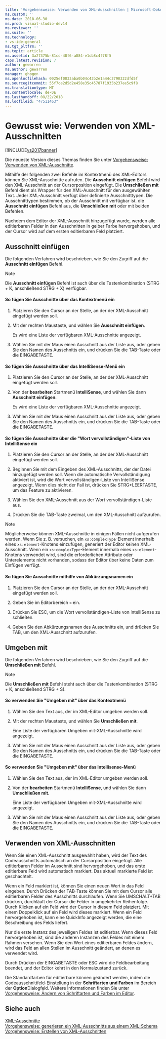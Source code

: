 ```yaml
---
title: 'Vorgehensweise: Verwenden von XML-Ausschnitten | Microsoft-Dokumentation'
ms.custom: ''
ms.date: 2018-06-30
ms.prod: visual-studio-dev14
ms.reviewer: ''
ms.suite: ''
ms.technology:
- vs-ide-general
ms.tgt_pltfrm: ''
ms.topic: article
ms.assetid: 3a27375b-81cc-48f6-a884-e1cb8c4f78f5
caps.latest.revision: 7
author: gewarren
ms.author: gewarren
manager: ghogen
ms.openlocfilehash: 0025ef0033aba0b04c43b2e1a44c3790322dfd5f
ms.sourcegitcommit: 55f7ce2d5d2e458e35c45787f1935b237ee5c9f8
ms.translationtype: MT
ms.contentlocale: de-DE
ms.lasthandoff: 08/22/2018
ms.locfileid: "47511463"
---
```

# <a name="how-to-use-xml-snippets"></a>Gewusst wie: Verwenden von XML-Ausschnitten
[!INCLUDE[vs2017banner](../includes/vs2017banner.md)]

Die neueste Version dieses Themas finden Sie unter [Vorgehensweise: Verwenden von XML-Ausschnitte](https://docs.microsoft.com/visualstudio/xml-tools/how-to-use-xml-snippets).  
  
  
Mithilfe der folgenden zwei Befehle im Kontextmenü des XML-Editors können Sie XML-Ausschnitte aufrufen. Die **Ausschnitt einfügen** Befehl wird den XML-Ausschnitt an der Cursorposition eingefügt. Die **Umschließen mit** Befehl dient als Wrapper für den XML-Ausschnitt für den ausgewählten Text. Jeder XML-Ausschnitt verfügt über definierte Ausschnitttypen. Die Ausschnitttypen bestimmen, ob der Ausschnitt mit verfügbar ist. die **Ausschnitt einfügen** Befehl aus, die **Umschließen mit** oder mit beiden Befehlen.  
  
 Nachdem dem Editor der XML-Ausschnitt hinzugefügt wurde, werden alle editierbaren Felder in den Ausschnitten in gelber Farbe hervorgehoben, und der Cursor wird auf dem ersten editierbaren Feld platziert.  
  
## <a name="insert-snippet"></a>Ausschnitt einfügen  
 Die folgenden Verfahren wird beschrieben, wie Sie den Zugriff auf die **Ausschnitt einfügen** Befehl.  
  
> [!NOTE]
>  Die **Ausschnitt einfügen** Befehl ist auch über die Tastenkombination (STRG + K, anschließend STRG + X) verfügbar.  
  
#### <a name="to-insert-snippets-from-the-shortcut-menu"></a>So fügen Sie Ausschnitte über das Kontextmenü ein  
  
1.  Platzieren Sie den Cursor an der Stelle, an der der XML-Ausschnitt eingefügt werden soll.  
  
2.  Mit der rechten Maustaste, und wählen Sie **Ausschnitt einfügen**.  
  
     Es wird eine Liste der verfügbaren XML-Ausschnitte angezeigt.  
  
3.  Wählen Sie mit der Maus einen Ausschnitt aus der Liste aus, oder geben Sie den Namen des Ausschnitts ein, und drücken Sie die TAB-Taste oder die EINGABETASTE.  
  
#### <a name="to-insert-snippets-using-the-intellisense-menu"></a>So fügen Sie Ausschnitte über das IntelliSense-Menü ein  
  
1.  Platzieren Sie den Cursor an der Stelle, an der der XML-Ausschnitt eingefügt werden soll.  
  
2.  Von der **bearbeiten** Startmenü **IntelliSense**, und wählen Sie dann **Ausschnitt einfügen**.  
  
     Es wird eine Liste der verfügbaren XML-Ausschnitte angezeigt.  
  
3.  Wählen Sie mit der Maus einen Ausschnitt aus der Liste aus, oder geben Sie den Namen des Ausschnitts ein, und drücken Sie die TAB-Taste oder die EINGABETASTE.  
  
#### <a name="to-insert-snippets-through-the-intellisense-complete-word-list"></a>So fügen Sie Ausschnitte über die "Wort vervollständigen"-Liste von IntelliSense ein  
  
1.  Platzieren Sie den Cursor an der Stelle, an der der XML-Ausschnitt eingefügt werden soll.  
  
2.  Beginnen Sie mit dem Eingeben des XML-Ausschnitts, der der Datei hinzugefügt werden soll. Wenn die automatische Vervollständigung aktiviert ist, wird die Wort vervollständigen-Liste von IntelliSense angezeigt. Wenn dies nicht der Fall ist, drücken Sie STRG+LEERTASTE, um das Feature zu aktivieren.  
  
3.  Wählen Sie den XML-Ausschnitt aus der Wort vervollständigen-Liste aus.  
  
4.  Drücken Sie die TAB-Taste zweimal, um den XML-Ausschnitt aufzurufen.  
  
> [!NOTE]
>  Möglicherweise können XML-Ausschnitte in einigen Fällen nicht aufgerufen werden. Wenn Sie z. B. versuchen, ein `xs:complexType`-Element innerhalb eines `xs:element`-Knotens einzufügen, generiert der Editor keinen XML-Ausschnitt. Wenn ein `xs:complexType`-Element innerhalb eines `xs:element`-Knotens verwendet wird, sind die erforderlichen Attribute oder Unterelemente nicht vorhanden, sodass der Editor über keine Daten zum Einfügen verfügt.  
  
#### <a name="to-insert-snippets-using-the-shortcut-name"></a>So fügen Sie Ausschnitte mithilfe von Abkürzungsnamen ein  
  
1.  Platzieren Sie den Cursor an der Stelle, an der der XML-Ausschnitt eingefügt werden soll.  
  
2.  Geben Sie im Editorbereich `<` ein.  
  
3.  Drücken Sie ESC, um die Wort vervollständigen-Liste von IntelliSense zu schließen.  
  
4.  Geben Sie den Abkürzungsnamen des Ausschnitts ein, und drücken Sie TAB, um den XML-Ausschnitt aufzurufen.  
  
## <a name="surround-with"></a>Umgeben mit  
 Die folgenden Verfahren wird beschrieben, wie Sie den Zugriff auf die **Umschließen mit** Befehl.  
  
> [!NOTE]
>  Die **Umschließen mit** Befehl steht auch über die Tastenkombination (STRG + K, anschließend STRG + S).  
  
#### <a name="to-use-surround-with-from-the-context-menu"></a>So verwenden Sie "Umgeben mit" über das Kontextmenü  
  
1.  Wählen Sie den Text aus, der im XML-Editor umgeben werden soll.  
  
2.  Mit der rechten Maustaste, und wählen Sie **Umschließen mit**.  
  
     Eine Liste der verfügbaren Umgeben mit-XML-Ausschnitte wird angezeigt.  
  
3.  Wählen Sie mit der Maus einen Ausschnitt aus der Liste aus, oder geben Sie den Namen des Ausschnitts ein, und drücken Sie die TAB-Taste oder die EINGABETASTE.  
  
#### <a name="to-use-surround-with-from-the-intellisense-menu"></a>So verwenden Sie "Umgeben mit" über das Intellisense-Menü  
  
1.  Wählen Sie den Text aus, der im XML-Editor umgeben werden soll.  
  
2.  Von der **bearbeiten** Startmenü **IntelliSense**, und wählen Sie dann **Umschließen mit**.  
  
     Eine Liste der verfügbaren Umgeben mit-XML-Ausschnitte wird angezeigt.  
  
3.  Wählen Sie mit der Maus einen Ausschnitt aus der Liste aus, oder geben Sie den Namen des Ausschnitts ein, und drücken Sie die TAB-Taste oder die EINGABETASTE.  
  
## <a name="using-xml-snippets"></a>Verwenden von XML-Ausschnitten  
 Wenn Sie einen XML-Ausschnitt ausgewählt haben, wird der Text des Codeausschnitts automatisch an der Cursorposition eingefügt. Alle editierbaren Felder im Ausschnitt sind hervorgehoben, und das erste editierbare Feld wird automatisch markiert. Das aktuell markierte Feld ist geschachtelt.  
  
 Wenn ein Feld markiert ist, können Sie einen neuen Wert in das Feld eingeben. Durch Drücken der TAB-Taste können Sie mit dem Cursor alle editierbaren Felder des Ausschnitts durchlaufen. Wenn Sie UMSCHALT+TAB drücken, durchläuft der Cursor die Felder in umgekehrter Reihenfolge. Durch Klicken auf ein Feld wird der Cursor in diesem Feld platziert. Mit einem Doppelklick auf ein Feld wird dieses markiert. Wenn ein Feld hervorgehoben ist, kann eine QuickInfo angezeigt werden, die eine Beschreibung des Felds liefert.  
  
 Nur die erste Instanz des jeweiligen Feldes ist editierbar. Wenn dieses Feld hervorgehoben ist, sind die anderen Instanzen des Feldes mit einem Rahmen versehen. Wenn Sie den Wert eines editierbaren Feldes ändern, wird das Feld an allen Stellen im Ausschnitt geändert, an denen es verwendet wird.  
  
 Durch Drücken der EINGABETASTE oder ESC wird die Feldbearbeitung beendet, und der Editor kehrt in den Normalzustand zurück.  
  
 Die Standardfarben für editierbare können geändert werden, indem die Codeausschnittfeld-Einstellung in der **Schriftarten und Farben** im Bereich der **Option**Dialogfeld. Weitere Informationen finden Sie unter [Vorgehensweise: Ändern von Schriftarten und Farben im Editor](../ide/reference/how-to-change-fonts-and-colors-in-the-editor.md).  
  
## <a name="see-also"></a>Siehe auch  
 [XML-Ausschnitte](../xml-tools/xml-snippets.md)   
 [Vorgehensweise: generieren ein XML-Ausschnitts aus einem XML-Schema](../xml-tools/how-to-generate-an-xml-snippet-from-an-xml-schema.md)   
 [Vorgehensweise: Erstellen von XML-Ausschnitten](../xml-tools/how-to-create-xml-snippets.md)



